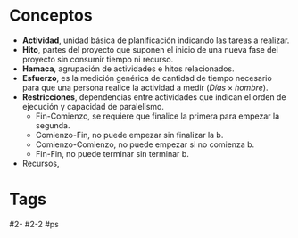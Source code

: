 # Conceptos
- **Actividad**, unidad básica de planificación indicando las tareas a realizar.
- **Hito**, partes del proyecto que suponen el inicio de una nueva fase del proyecto sin consumir tiempo ni recurso.
- **Hamaca**, agrupación de actividades e hitos relacionados.
- **Esfuerzo**, es la medición genérica de cantidad de tiempo necesario para que una persona realice la actividad a medir ($Días \times hombre$).
- **Restricciones**, dependencias entre actividades que indican el orden de ejecución y capacidad de paralelismo.
	- Fin-Comienzo, se requiere que finalice la primera para empezar la segunda.
	- Comienzo-Fin, no puede empezar sin finalizar la b.
	- Comienzo-Comienzo, no puede empezar si no comienza b.
	- Fin-Fin, no puede terminar sin terminar b.
- Recursos, 
# Tags
#2- 
#2-2 
#ps 